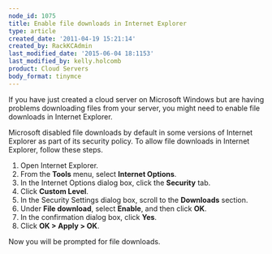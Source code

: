 ```yaml
---
node_id: 1075
title: Enable file downloads in Internet Explorer
type: article
created_date: '2011-04-19 15:21:14'
created_by: RackKCAdmin
last_modified_date: '2015-06-04 18:1153'
last_modified_by: kelly.holcomb
product: Cloud Servers
body_format: tinymce
---
```


If you have just created a cloud server on Microsoft Windows but are
having problems downloading files from your server, you might need to
enable file downloads in Internet Explorer.

Microsoft disabled file downloads by default in some versions of
Internet Explorer as part of its security policy. To allow file
downloads in Internet Explorer, follow these steps.

1.  Open Internet Explorer.
2.  From the **Tools** menu, select **Internet Options**.
3.  In the Internet Options dialog box, click the **Security** tab.
4.  Click **Custom Level**.
5.  In the Security Settings dialog box, scroll to the **Downloads**
    section.
6.  Under **File download**, select **Enable**, and then click **OK**.
7.  In the confirmation dialog box, click **Yes**.
8.  Click **OK \> Apply \> OK**.

Now you will be prompted for file downloads.

